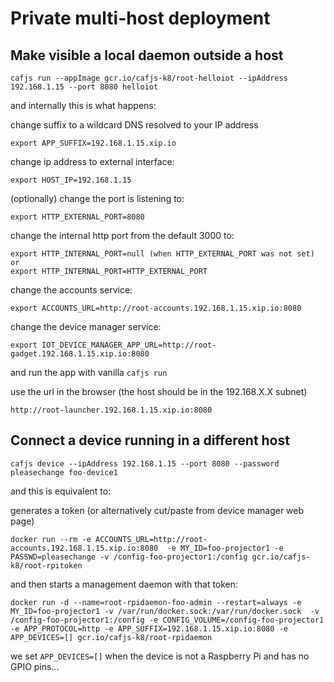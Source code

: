 # Private multi-host deployment

## Make visible  a local daemon outside a host

    cafjs run --appImage gcr.io/cafjs-k8/root-helloiot --ipAddress 192.168.1.15 --port 8080 helloiot

and internally this is what happens:

change suffix to a wildcard DNS resolved to your IP address

    export APP_SUFFIX=192.168.1.15.xip.io

change ip address to external interface:

    export HOST_IP=192.168.1.15

(optionally) change the port is listening to:

    export HTTP_EXTERNAL_PORT=8080

change the internal http port from the default 3000 to:

    export HTTP_INTERNAL_PORT=null (when HTTP_EXTERNAL_PORT was not set) or
    export HTTP_INTERNAL_PORT=HTTP_EXTERNAL_PORT

change the accounts service:

    export ACCOUNTS_URL=http://root-accounts.192.168.1.15.xip.io:8080


change the device manager service:

    export IOT_DEVICE_MANAGER_APP_URL=http://root-gadget.192.168.1.15.xip.io:8080

and run the app with vanilla `cafjs run`


use the url in the browser (the host should be in the 192.168.X.X subnet)

    http://root-launcher.192.168.1.15.xip.io:8080


## Connect a device running in a different host

    cafjs device --ipAddress 192.168.1.15 --port 8080 --password pleasechange foo-device1

and this is equivalent to:

generates a token (or alternatively cut/paste from device manager web page)

    docker run --rm -e ACCOUNTS_URL=http://root-accounts.192.168.1.15.xip.io:8080  -e MY_ID=foo-projector1 -e PASSWD=pleasechange -v /config-foo-projector1:/config gcr.io/cafjs-k8/root-rpitoken

and then starts a management daemon with that token:

    docker run -d --name=root-rpidaemon-foo-admin --restart=always -e MY_ID=foo-projector1 -v /var/run/docker.sock:/var/run/docker.sock  -v /config-foo-projector1:/config -e CONFIG_VOLUME=/config-foo-projector1 -e APP_PROTOCOL=http -e APP_SUFFIX=192.168.1.15.xip.io:8080 -e APP_DEVICES=[] gcr.io/cafjs-k8/root-rpidaemon

we set `APP_DEVICES=[]` when the device is not a Raspberry Pi and has no GPIO pins...
